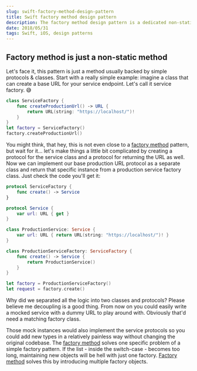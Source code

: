 ```yaml
---
slug: swift-factory-method-design-pattern
title: Swift factory method design pattern
description: The factory method design pattern is a dedicated non-static method for hiding the creation logic of an object. Let's make it in Swift!
date: 2018/05/31
tags: Swift, iOS, design patterns
---
```


## Factory method is just a non-static method

Let's face it, this pattern is just a method usually backed by simple protocols & classes. Start with a really simple example: imagine a class that can create a base URL for your service endpoint. Let's call it service factory. 😅

```swift
class ServiceFactory {
    func createProductionUrl() -> URL {
        return URL(string: "https://localhost/")!
    }
}
let factory = ServiceFactory()
factory.createProductionUrl()
```

You might think, that hey, this is not even close to a [factory method](https://medium.com/jeremy-codes/factory-method-in-swift-d5222dd6e61d) pattern, but wait for it... let's make things a little bit complicated by creating a protocol for the service class and a protocol for returning the URL as well. Now we can implement our base production URL protocol as a separate class and return that specific instance from a production service factory class. Just check the code you'll get it:

```swift
protocol ServiceFactory {
    func create() -> Service
}

protocol Service {
    var url: URL { get }
}

class ProductionService: Service {
    var url: URL { return URL(string: "https://localhost/")! }
}

class ProductionServiceFactory: ServiceFactory {
    func create() -> Service {
        return ProductionService()
    }
}

let factory = ProductionServiceFactory()
let request = factory.create()
```

Why did we separated all the logic into two classes and protocols? Please believe me decoupling is a good thing. From now on you could easily write a mocked service with a dummy URL to play around with. Obviously that'd need a matching factory class.

Those mock instances would also implement the service protocols so you could add new types in a relatively painless way without changing the original codebase. The [factory method](https://medium.com/@NilStack/swift-world-design-patterns-factory-method-2be4bb3c73cc) solves one specific problem of a simple factory pattern. If the list - inside the switch-case - becomes too long, maintaining new objects will be hell with just one factory. [Factory method](https://stackoverflow.com/questions/69849/factory-pattern-when-to-use-factory-methods) solves this by introducing multiple factory objects.
